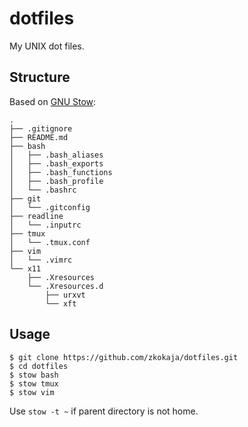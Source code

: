 # dotfiles

My UNIX dot files.

## Structure

Based on [GNU Stow](https://www.gnu.org/software/stow/):

```shell
.
├── .gitignore
├── README.md
├── bash
│   ├── .bash_aliases
│   ├── .bash_exports
│   ├── .bash_functions
│   ├── .bash_profile
│   └── .bashrc
├── git
│   └── .gitconfig
├── readline
│   └── .inputrc
├── tmux
│   └── .tmux.conf
├── vim
│   └── .vimrc
└── x11
    ├── .Xresources
    └── .Xresources.d
        ├── urxvt
        └── xft
```

## Usage

```shell
$ git clone https://github.com/zkokaja/dotfiles.git
$ cd dotfiles
$ stow bash
$ stow tmux
$ stow vim
```

Use `stow -t ~` if parent directory is not home.
